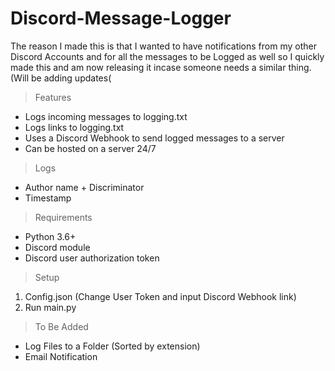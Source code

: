 # Discord-Message-Logger

The reason I made this is that I wanted to have notifications from my other Discord Accounts and for all the messages to be Logged as well so I quickly made this and am now releasing it incase someone needs a similar thing. (Will be adding updates(

> Features

- Logs incoming messages to logging.txt
- Logs links to logging.txt
- Uses a Discord Webhook to send logged messages to a server
- Can be hosted on a server 24/7

> Logs

- Author name + Discriminator
- Timestamp

> Requirements

- Python 3.6+
- Discord module
- Discord user authorization token

> Setup

1. Config.json (Change User Token and input Discord Webhook link)
2. Run main.py 

> To Be Added

- Log Files to a Folder (Sorted by extension)
- Email Notification 
